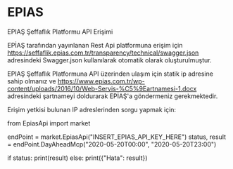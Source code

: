 # EPIAS
EPIAŞ Şeffaflık Platformu API Erişimi

EPİAŞ tarafından yayınlanan Rest Api platformuna erişim için https://seffaflik.epias.com.tr/transparency/technical/swagger.json adresindeki Swagger.json kullanılarak otomatik olarak oluşturulmuştur.

EPIAŞ Şeffaflık Platformuna API üzerinden ulaşım için statik ip adresine sahip olmanız ve https://www.epias.com.tr/wp-content/uploads/2016/10/Web-Servis-%C5%9Eartnamesi-1.docx adresindeki şartnameyi doldurarak EPİAŞ'a göndermeniz gerekmektedir. 

Erişim yetkisi bulunan IP adreslerinden sorgu yapmak için:


from EpiasApi import market

endPoint = market.EpiasApi("INSERT_EPIAS_API_KEY_HERE")
status, result = endPoint.DayAheadMcp("2020-05-20T00:00", "2020-05-20T23:00")

if status:
    print(result)
else:
    print({"Hata": result})
    
